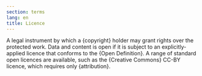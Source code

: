 ```yaml
---
section: terms
lang: en
title: Licence
---
```


A legal instrument by which a {copyright} holder may grant rights over the protected work. Data and content is open if it is subject to an explicitly-applied licence that conforms to the {Open Definition}. A range of standard open licences are available, such as the {Creative Commons} CC-BY licence, which requires only {attribution}.
